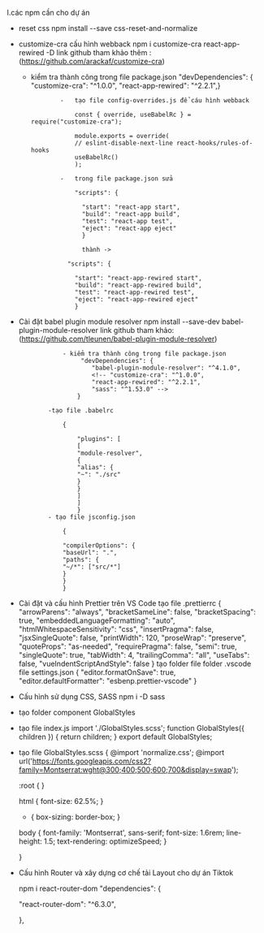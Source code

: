I.các npm cần cho dự án

-   reset css
    npm install --save css-reset-and-normalize
-   customize-cra cấu hình webback
    npm i customize-cra react-app-rewired -D
    link github tham khảo thêm : (https://github.com/arackaf/customize-cra)

    -   kiểm tra thành công trong file package.json
        "devDependencies": {
        "customize-cra": "^1.0.0",
        "react-app-rewired": "^2.2.1",}

                    -   tạo file config-overrides.js để cáu hình webback

                        const { override, useBabelRc } = require("customize-cra");

                        module.exports = override(
                        // eslint-disable-next-line react-hooks/rules-of-hooks
                        useBabelRc()
                        );

                    -   trong file package.json sửa

                        "scripts": {

                          "start": "react-app start",
                          "build": "react-app build",
                          "test": "react-app test",
                          "eject": "react-app eject"
                          }

                          thành ->

                      "scripts": {

                        "start": "react-app-rewired start",
                        "build": "react-app-rewired build",
                        "test": "react-app-rewired test",
                        "eject": "react-app-rewired eject"
                        }

-   Cài đặt babel plugin module resolver
    npm install --save-dev babel-plugin-module-resolver
    link github tham khảo: (https://github.com/tleunen/babel-plugin-module-resolver)

                    - kiểm tra thành công trong file package.json
                         "devDependencies": {
                            "babel-plugin-module-resolver": "^4.1.0",
                            <!-- "customize-cra": "^1.0.0",
                            "react-app-rewired": "^2.2.1",
                            "sass": "^1.53.0" -->
                        }

                -tạo file .babelrc

                    {

                        "plugins": [
                        [
                        "module-resolver",
                        {
                        "alias": {
                        "~": "./src"
                        }
                        }
                        ]
                        ]
                        }
                - tạo file jsconfig.json

                    {

                    "compilerOptions": {
                    "baseUrl": ".",
                    "paths": {
                    "~/*": ["src/*"]
                    }
                    }
                    }

-   Cài đặt và cấu hình Prettier trên VS Code
    tạo file .prettierrc
    {
    "arrowParens": "always",
    "bracketSameLine": false,
    "bracketSpacing": true,
    "embeddedLanguageFormatting": "auto",
    "htmlWhitespaceSensitivity": "css",
    "insertPragma": false,
    "jsxSingleQuote": false,
    "printWidth": 120,
    "proseWrap": "preserve",
    "quoteProps": "as-needed",
    "requirePragma": false,
    "semi": true,
    "singleQuote": true,
    "tabWidth": 4,
    "trailingComma": "all",
    "useTabs": false,
    "vueIndentScriptAndStyle": false
    }
    tạo folder file
    folder .vscode
    file settings.json
    {
    "editor.formatOnSave": true,
    "editor.defaultFormatter": "esbenp.prettier-vscode"
    }
-   Cấu hình sử dụng CSS, SASS
    npm i -D sass

-   tạo folder component GlobalStyles
-   tạo file index.js
    import './GlobalStyles.scss';
    function GlobalStyles({ children }) {
    return children;
    }
    export default GlobalStyles;

-   tạo file GlobalStyles.scss
    {
    @import 'normalize.css';
    @import url('https://fonts.googleapis.com/css2?family=Montserrat:wght@300;400;500;600;700&display=swap');

    :root {
    }

    html {
    font-size: 62.5%;
    }

    -   {
        box-sizing: border-box;
        }

    body {
    font-family: 'Montserrat', sans-serif;
    font-size: 1.6rem;
    line-height: 1.5;
    text-rendering: optimizeSpeed;
    }

    }

-   Cấu hình Router và xây dựng cơ chế tải Layout cho dự án Tiktok

    npm i react-router-dom
    "dependencies": {
      <!-- "@testing-library/jest-dom": "^5.16.4",
      "@testing-library/react": "^13.3.0",
      "@testing-library/user-event": "^13.5.0",
      "normalize.css": "^8.0.1",
      "react": "^18.2.0",
      "react-dom": "^18.2.0", -->

    "react-router-dom": "^6.3.0",
      <!-- "react-scripts": "5.0.1",
      "web-vitals": "^2.1.4" -->

    },
